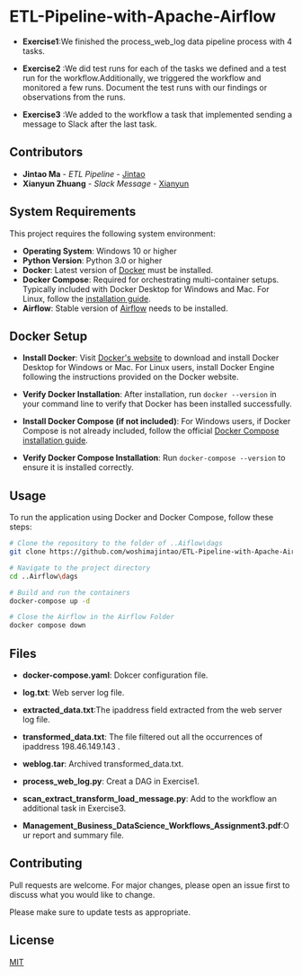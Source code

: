 # ETL-Pipeline-with-Apache-Airflow
- **Exercise1**:We finished the process_web_log data pipeline process with 4 tasks.

- **Exercise2** :We did test runs for each of the tasks we defined and a test run for the workflow.Additionally, we triggered the workflow and monitored a few runs. Document the test runs with our findings or observations from the runs.

- **Exercise3** :We added to the workflow a task that implemented sending a message to Slack after the last task.

## Contributors

- **Jintao Ma** - *ETL Pipeline* - [Jintao](https://github.com/woshimajintao)
- **Xianyun Zhuang** - *Slack Message* - [Xianyun](https://github.com/zhuangxianyun)

## System Requirements

This project requires the following system environment:
- **Operating System**: Windows 10 or higher
- **Python Version**: Python 3.0 or higher
- **Docker**: Latest version of [Docker](https://www.docker.com/products/docker-desktop) must be installed.
- **Docker Compose**: Required for orchestrating multi-container setups. Typically included with Docker Desktop for Windows and Mac. For Linux, follow the [installation guide](https://docs.docker.com/compose/install/).
- **Airflow**: Stable version of [Airflow](https://airflow.apache.org/docs/apache-airflow/2.7.3/docker-compose.yaml) needs to be installed.

## Docker Setup

- **Install Docker**: Visit [Docker's website](https://www.docker.com/products/docker-desktop) to download and install Docker Desktop for Windows or Mac. For Linux users, install Docker Engine following the instructions provided on the Docker website.

- **Verify Docker Installation**: After installation, run `docker --version` in your command line to verify that Docker has been installed successfully.

- **Install Docker Compose (if not included)**: For Windows users, if Docker Compose is not already included, follow the official [Docker Compose installation guide](https://docs.docker.com/compose/install/).

- **Verify Docker Compose Installation**: Run `docker-compose --version` to ensure it is installed correctly.


## Usage
To run the application using Docker and Docker Compose, follow these steps:


```bash
# Clone the repository to the folder of ..Aiflow\dags
git clone https://github.com/woshimajintao/ETL-Pipeline-with-Apache-Airflow.git specific_folder_Airflow\dags

# Navigate to the project directory
cd ..Airflow\dags

# Build and run the containers
docker-compose up -d

# Close the Airflow in the Airflow Folder
docker compose down
```
## Files

- **docker-compose.yaml**: Dokcer configuration file.

- **log.txt**: Web server log file.

- **extracted_data.txt**:The ipaddress field extracted from the web server log file.

- **transformed_data.txt**: The file filtered out all the occurrences of ipaddress 198.46.149.143 .

- **weblog.tar**: Archived transformed_data.txt.

- **process_web_log.py**: Creat a DAG in Exercise1.

- **scan_extract_transform_load_message.py**: Add to the workflow an additional task in Exercise3.

- **Management_Business_DataScience_Workflows_Assignment3.pdf**:Our report and summary file.

## Contributing

Pull requests are welcome. For major changes, please open an issue first
to discuss what you would like to change.

Please make sure to update tests as appropriate.

## License

[MIT](https://choosealicense.com/licenses/mit/)
